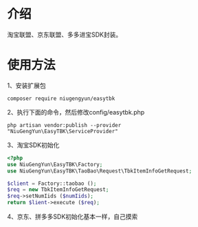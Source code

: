 # 介绍

淘宝联盟、京东联盟、多多进宝SDK封装。

# 使用方法
1、安装扩展包

`composer require niugengyun/easytbk`


2、执行下面的命令，然后修改config/easytbk.php

`php artisan vendor:publish --provider "NiuGengYun\EasyTBK\ServiceProvider"`

3、淘宝SDK初始化

```php
<?php
use NiuGengYun\EasyTBK\Factory;
use NiuGengYun\EasyTBK\TaoBao\Request\TbkItemInfoGetRequest;

$client = Factory::taobao ();
$req = new TbkItemInfoGetRequest;
$req->setNumIids ($numIids);
return $lient->execute ($req);
```

4、京东、拼多多SDK初始化基本一样，自己摸索
